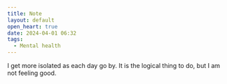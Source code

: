 ```yaml
---
title: Note
layout: default
open_heart: true
date: 2024-04-01 06:32
tags:
  - Mental health
---
```


I get more isolated as each day go by. It is the logical thing to do, but I am not feeling good.
